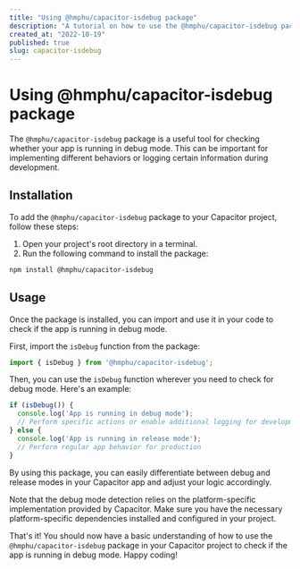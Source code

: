 ```yaml
---
title: "Using @hmphu/capacitor-isdebug package"
description: "A tutorial on how to use the @hmphu/capacitor-isdebug package to check if the app is running in debug mode"
created_at: "2022-10-19"
published: true
slug: capacitor-isdebug
---
```


# Using @hmphu/capacitor-isdebug package

The `@hmphu/capacitor-isdebug` package is a useful tool for checking whether your app is running in debug mode. This can be important for implementing different behaviors or logging certain information during development.

## Installation

To add the `@hmphu/capacitor-isdebug` package to your Capacitor project, follow these steps:

1. Open your project's root directory in a terminal.
2. Run the following command to install the package:

```bash
npm install @hmphu/capacitor-isdebug
```

## Usage

Once the package is installed, you can import and use it in your code to check if the app is running in debug mode.

First, import the `isDebug` function from the package:

```javascript
import { isDebug } from '@hmphu/capacitor-isdebug';
```

Then, you can use the `isDebug` function wherever you need to check for debug mode. Here's an example:

```javascript
if (isDebug()) {
  console.log('App is running in debug mode');
  // Perform specific actions or enable additional logging for development
} else {
  console.log('App is running in release mode');
  // Perform regular app behavior for production
}
```

By using this package, you can easily differentiate between debug and release modes in your Capacitor app and adjust your logic accordingly.

Note that the debug mode detection relies on the platform-specific implementation provided by Capacitor. Make sure you have the necessary platform-specific dependencies installed and configured in your project.

That's it! You should now have a basic understanding of how to use the `@hmphu/capacitor-isdebug` package in your Capacitor project to check if the app is running in debug mode. Happy coding!